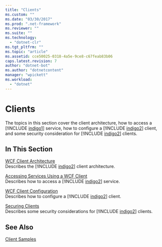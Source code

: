 ```yaml
---
title: "Clients"
ms.custom: ""
ms.date: "03/30/2017"
ms.prod: ".net-framework"
ms.reviewer: ""
ms.suite: ""
ms.technology: 
  - "dotnet-clr"
ms.tgt_pltfrm: ""
ms.topic: "article"
ms.assetid: cce50025-0318-4a5e-9ce8-c67feab83b06
caps.latest.revision: 7
author: "dotnet-bot"
ms.author: "dotnetcontent"
manager: "wpickett"
ms.workload: 
  - "dotnet"
---
```

# Clients
The topics in this section cover the client architecture, how to access a [!INCLUDE [indigo1](../../../../includes/indigo1-md.md)] service, how to configure a [!INCLUDE [indigo2](../../../../includes/indigo2-md.md)] client, and some security consideration for [!INCLUDE [indigo2](../../../../includes/indigo2-md.md)] clients.  
  
## In This Section  
 [WCF Client Architecture](../../../../docs/framework/wcf/feature-details/client-architecture.md)  
 Describes the [!INCLUDE [indigo2](../../../../includes/indigo2-md.md)] client architecture.  
  
 [Accessing Services Using a WCF Client](../../../../docs/framework/wcf/feature-details/accessing-services-using-a-client.md)  
 Describes how to access a [!INCLUDE [indigo2](../../../../includes/indigo2-md.md)] service.  
  
 [WCF Client Configuration](../../../../docs/framework/wcf/feature-details/client-configuration.md)  
 Describes how to configure a [!INCLUDE [indigo2](../../../../includes/indigo2-md.md)] client.  
  
 [Securing Clients](../../../../docs/framework/wcf/securing-clients.md)  
 Describes some security considerations for [!INCLUDE [indigo2](../../../../includes/indigo2-md.md)] clients.  
  
## See Also  
 [Client Samples](http://msdn.microsoft.com/library/849fc452-8718-4d4e-ba57-905eed943f63)
